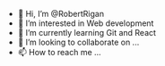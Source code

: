 - 👋 Hi, I’m @RobertRigan
- 👀 I’m interested in Web development
- 🌱 I’m currently learning Git and React
- 💞️ I’m looking to collaborate on ...
- 📫 How to reach me ...

<!---
RobertRigan/RobertRigan is a ✨ special ✨ repository because its `README.md` (this file) appears on your GitHub profile.
You can click the Preview link to take a look at your changes.
--->
